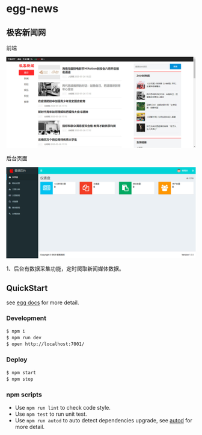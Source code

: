 # egg-news

## 极客新闻网

前端

![前端页面](app/public/images/qianduan.jpg)

后台页面

![前端页面](app/public/images/houduan.jpg)

1、后台有数据采集功能，定时爬取新闻媒体数据。

## QuickStart

<!-- add docs here for user -->

see [egg docs][egg] for more detail.

### Development

```bash
$ npm i
$ npm run dev
$ open http://localhost:7001/
```

### Deploy

```bash
$ npm start
$ npm stop
```

### npm scripts

- Use `npm run lint` to check code style.
- Use `npm test` to run unit test.
- Use `npm run autod` to auto detect dependencies upgrade, see [autod](https://www.npmjs.com/package/autod) for more detail.


[egg]: https://eggjs.org